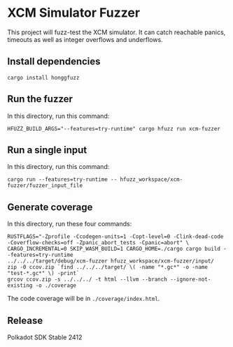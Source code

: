 # XCM Simulator Fuzzer

This project will fuzz-test the XCM simulator. It can catch reachable panics, timeouts as well as integer overflows and
underflows.

## Install dependencies

```
cargo install honggfuzz
```

## Run the fuzzer

In this directory, run this command:

```
HFUZZ_BUILD_ARGS="--features=try-runtime" cargo hfuzz run xcm-fuzzer
```

## Run a single input

In this directory, run this command:

```
cargo run --features=try-runtime -- hfuzz_workspace/xcm-fuzzer/fuzzer_input_file
```

## Generate coverage

In this directory, run these four commands:

```
RUSTFLAGS="-Zprofile -Ccodegen-units=1 -Copt-level=0 -Clink-dead-code -Coverflow-checks=off -Zpanic_abort_tests -Cpanic=abort" \
CARGO_INCREMENTAL=0 SKIP_WASM_BUILD=1 CARGO_HOME=./cargo cargo build --features=try-runtime
../../../target/debug/xcm-fuzzer hfuzz_workspace/xcm-fuzzer/input/
zip -0 ccov.zip `find ../../../target/ \( -name "*.gc*" -o -name "test-*.gc*" \) -print`
grcov ccov.zip -s ../../../ -t html --llvm --branch --ignore-not-existing -o ./coverage
```

The code coverage will be in `./coverage/index.html`.


## Release

Polkadot SDK Stable 2412
